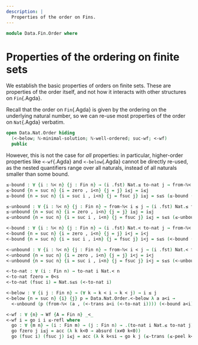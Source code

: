 ```yaml
---
description: |
  Properties of the order on Fins.
---
```

<!--
```agda
open import 1Lab.Prelude

open import Data.Wellfounded.Base
open import Data.Dec.Base
open import Data.Fin.Base
open import Data.Sum

import Data.Nat.Order
import Data.Nat.Base as Nat
```
-->
```agda
module Data.Fin.Order where
```

# Properties of the ordering on finite sets

We establish the basic properties of orders on finite sets.
These are properties of the order itself, and not how it interacts with
other structures on `Fin`{.Agda}.

<!--
```agda
private variable
  n m : Nat
```
-->

Recall that the order on `Fin`{.Agda} is given by the ordering on the underlying
natural number, so we can re-use most properties of the order on `Nat`{.Agda} verbatim.

```agda
open Data.Nat.Order hiding
  (<-below; ℕ-minimal-solution; ℕ-well-ordered; suc-wf; <-wf)
  public
```

However, this is not the case for *all* properties: in particular, higher-order properties
like `<-wf`{.Agda} and `<-below`{.Agda} cannot be directly re-used, as the nested
quantifiers range over all naturals, instead of all naturals smaller than some bound.

```agda
≤-bound : ∀ {i : ℕ< n} {j : Fin n} → (i .fst) Nat.≤ to-nat j → from-ℕ< i ≤ j
≤-bound {n = suc n} {i = zero , i<n} {j = j} i≤j = i≤j
≤-bound {n = suc n} {i = suc i , i<n} {j = fsuc j} i≤j = s≤s (≤-bound (≤-peel i≤j))

≤-unbound : ∀ {i : ℕ< n} {j : Fin n} → from-ℕ< i ≤ j → (i .fst) Nat.≤ to-nat j
≤-unbound {n = suc n} {i = zero , i<n} {j = j} i≤j = i≤j
≤-unbound {n = suc n} {i = suc i , i<n} {j = fsuc j} i≤j = s≤s (≤-unbound (≤-peel i≤j))

<-bound : ∀ {i : ℕ< n} {j : Fin n} → (i .fst) Nat.< to-nat j → from-ℕ< i < j
<-bound {n = suc n} {i = zero , i<n} {j = j} i<j = i<j
<-bound {n = suc n} {i = suc i , i<n} {j = fsuc j} i<j = s≤s (<-bound (≤-peel i<j))

<-unbound : ∀ {i : ℕ< n} {j : Fin n} → from-ℕ< i < j → (i .fst) Nat.< to-nat j
<-unbound {n = suc n} {i = zero , i<n} {j = j} i<j = i<j
<-unbound {n = suc n} {i = suc i , i<n} {j = fsuc j} i<j = s≤s (<-unbound (≤-peel i<j))
```

```agda
<-to-nat : ∀ (i : Fin n) → to-nat i Nat.< n
<-to-nat fzero = 0<s
<-to-nat (fsuc i) = Nat.s≤s (<-to-nat i)

<-below : ∀ {i j : Fin n} → (∀ k → k < i → k < j) → i ≤ j
<-below {n = suc n} {i} {j} p = Data.Nat.Order.<-below λ a a<i →
  <-unbound (p (from-ℕ< (a , (<-trans a<i (<-to-nat i)))) (<-bound a<i))
```

```agda
<-wf : ∀ {n} → Wf {A = Fin n} _<_
<-wf i = go i i ≤-refl where
  go : ∀ {m n} → (i : Fin m) → (j : Fin n) → .(to-nat i Nat.≤ to-nat j) → Acc _<_ i
  go fzero j i≤j = acc (λ k k<0 → absurd (x≮0 k<0))
  go (fsuc i) (fsuc j) i≤j = acc (λ k k<si → go k j (≤-trans (≤-peel k<si) (≤-peel i≤j)))
```
